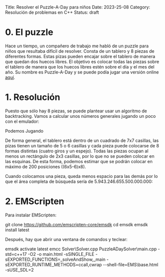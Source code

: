 Title: Resolver el Puzzle-A-Day para niños
Date: 2023-25-08
Category: Resolución de problemas en C++
Status: draft


# 0. El puzzle

Hace un tiempo, un compañero de trabajo me habló de un puzzle para niños que resultaba difícil de resolver. 
Consta de un tablero y 8 piezas de diferentes formas. 
Estas pizas pueden encajar sobre el tablero de manera que quedan dos huecos libres.
El objetivo es colocar todas las piezas sobre el tablero de manera que los huecos libres estén sobre el día y el mes del año.
Su nombre es Puzzle-A-Day y se puede podía jugar una versión online [aquí](https://mathigon.org/polypad/A62G5zIdDPthg).

# 1. Resolución

Puesto que sólo hay 8 piezas, se puede plantear usar un algoritmo de backtracking.
Vamos a calcular unos números generales jugando un poco con el emulador:

Podemos 
Jugando 

De forma general, el tablero está dentro de un cuadrado de 7x7 casillas, las pizas tienen un tamaño de 5 o 6 casillas y cada pieza puede colocarse de 8 formas distintas (cuatro giros y un espejo).
Todas las piezas ocupan al menos un rectángulo de 2x3 casillas, por lo que no se pueden colocar en las esquinas.
De esta forma, podemos estimar que se podrán colocar en máximo de 200 posiciones ((6x5-6)x8).

Cuando colocamos una pieza, queda menos espacio para las demás por lo que el área completa de búsqueda sería de 5.943.246.655.500.000.000:


# 2. EMScripten

Para instalar EMScripten:

git clone https://github.com/emscripten-core/emsdk
cd emsdk
emsdk install latest

Después, hay que abrir una ventana de comandos y teclear:

emsdk activate latest
emcc Solver\Solver.cpp PuzzleADaySolver\main.cpp -std=c++17 -O2 -o main.html -sSINGLE_FILE -sEXPORTED_FUNCTIONS=_solveAndShow,_main -sEXPORTED_RUNTIME_METHODS=ccall,cwrap --shell-file=EMS\base.html -sUSE_SDL=2
